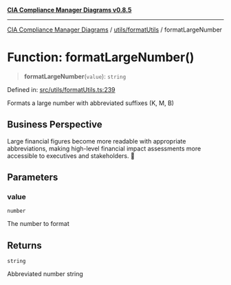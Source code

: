 [**CIA Compliance Manager Diagrams v0.8.5**](../../../README.md)

***

[CIA Compliance Manager Diagrams](../../../modules.md) / [utils/formatUtils](../README.md) / formatLargeNumber

# Function: formatLargeNumber()

> **formatLargeNumber**(`value`): `string`

Defined in: [src/utils/formatUtils.ts:239](https://github.com/Hack23/cia-compliance-manager/blob/3ae0301247f765ba03c8c0fe645db4718bb8af76/src/utils/formatUtils.ts#L239)

Formats a large number with abbreviated suffixes (K, M, B)

## Business Perspective

Large financial figures become more readable with appropriate
abbreviations, making high-level financial impact assessments
more accessible to executives and stakeholders. 💼

## Parameters

### value

`number`

The number to format

## Returns

`string`

Abbreviated number string
